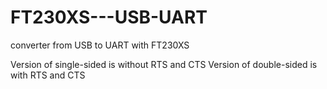 # FT230XS---USB-UART
converter from USB to UART with FT230XS

Version of single-sided is without RTS and CTS
Version of double-sided is with RTS and CTS
